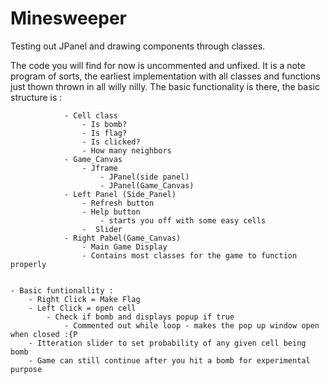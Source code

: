 # Minesweeper
Testing out JPanel and drawing components through classes.

The code you will find for now is uncommented and unfixed.
    It is a note program of sorts, the earliest implementation with all classes and functions just thown thrown in all willy nilly. The basic functionality is there, the basic structure is :
                
                - Cell class 
                    - Is bomb?
                    - Is flag?
                    - Is clicked?
                    - How many neighbors
                - Game_Canvas
                    - Jframe 
                        - JPanel(side panel)
                        - JPanel(Game_Canvas)
                - Left Panel (Side_Panel)
                    - Refresh button
                    - Help button
                        - starts you off with some easy cells
                    -  Slider 
                - Right Pabel(Game_Canvas)
                    - Main Game Display
                    - Contains most classes for the game to function properly


    - Basic funtionallity :
        - Right Click = Make Flag
        - Left Click = open cell
            - Check if bomb and displays popup if true
                - Commented out while loop - makes the pop up window open when closed :{P
        - Itteration slider to set probability of any given cell being bomb
        - Game can still continue after you hit a bomb for experimental purpose